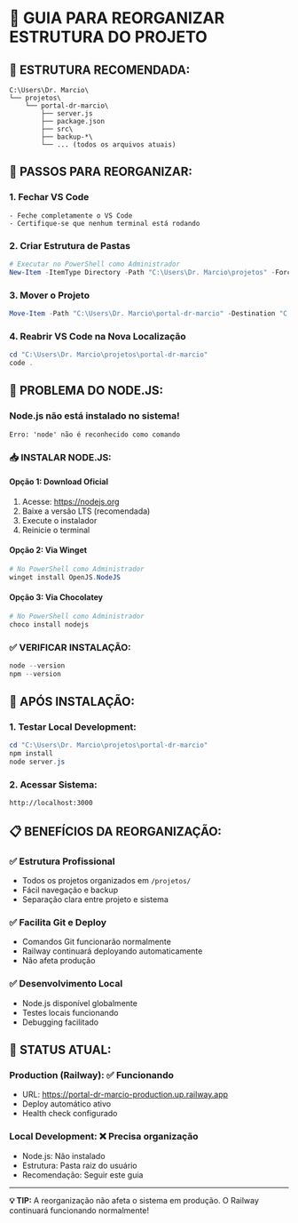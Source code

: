 # 📁 GUIA PARA REORGANIZAR ESTRUTURA DO PROJETO

## 🎯 **ESTRUTURA RECOMENDADA:**

```
C:\Users\Dr. Marcio\
└── projetos\
    └── portal-dr-marcio\
        ├── server.js
        ├── package.json
        ├── src\
        ├── backup-*\
        └── ... (todos os arquivos atuais)
```

## 🔧 **PASSOS PARA REORGANIZAR:**

### **1. Fechar VS Code** 
```
- Feche completamente o VS Code
- Certifique-se que nenhum terminal está rodando
```

### **2. Criar Estrutura de Pastas**
```powershell
# Executar no PowerShell como Administrador
New-Item -ItemType Directory -Path "C:\Users\Dr. Marcio\projetos" -Force
```

### **3. Mover o Projeto**
```powershell
Move-Item -Path "C:\Users\Dr. Marcio\portal-dr-marcio" -Destination "C:\Users\Dr. Marcio\projetos\portal-dr-marcio"
```

### **4. Reabrir VS Code na Nova Localização**
```powershell
cd "C:\Users\Dr. Marcio\projetos\portal-dr-marcio"
code .
```

## 🚨 **PROBLEMA DO NODE.JS:**

### **Node.js não está instalado no sistema!**
```
Erro: 'node' não é reconhecido como comando
```

### **📥 INSTALAR NODE.JS:**

#### **Opção 1: Download Oficial**
1. Acesse: https://nodejs.org
2. Baixe a versão LTS (recomendada)
3. Execute o instalador
4. Reinicie o terminal

#### **Opção 2: Via Winget**
```powershell
# No PowerShell como Administrador
winget install OpenJS.NodeJS
```

#### **Opção 3: Via Chocolatey**
```powershell
# No PowerShell como Administrador
choco install nodejs
```

### **✅ VERIFICAR INSTALAÇÃO:**
```powershell
node --version
npm --version
```

## 🎯 **APÓS INSTALAÇÃO:**

### **1. Testar Local Development:**
```powershell
cd "C:\Users\Dr. Marcio\projetos\portal-dr-marcio"
npm install
node server.js
```

### **2. Acessar Sistema:**
```
http://localhost:3000
```

## 📋 **BENEFÍCIOS DA REORGANIZAÇÃO:**

### ✅ **Estrutura Profissional**
- Todos os projetos organizados em `/projetos/`
- Fácil navegação e backup
- Separação clara entre projeto e sistema

### ✅ **Facilita Git e Deploy**
- Comandos Git funcionarão normalmente
- Railway continuará deployando automaticamente
- Não afeta produção

### ✅ **Desenvolvimento Local**
- Node.js disponível globalmente
- Testes locais funcionando
- Debugging facilitado

## 🚀 **STATUS ATUAL:**

### **Production (Railway):** ✅ Funcionando
- URL: https://portal-dr-marcio-production.up.railway.app
- Deploy automático ativo
- Health check configurado

### **Local Development:** ❌ Precisa organização
- Node.js: Não instalado
- Estrutura: Pasta raiz do usuário
- Recomendação: Seguir este guia

---

**💡 TIP:** A reorganização não afeta o sistema em produção. O Railway continuará funcionando normalmente!
